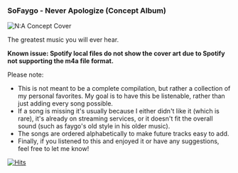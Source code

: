 ### SoFaygo - Never Apologize (Concept Album)
![N:A Concept Cover](https://github.com/HeyItsMicro/SoFaygo-Never-Apologize/assets/40962301/4a95b14b-234a-4bd0-b642-5a6830773d5f)

The greatest music you will ever hear.

**Known issue: Spotify local files do not show the cover art due to Spotify not supporting the m4a file format.**

Please note:
- This is not meant to be a complete compilation, but rather a collection of my personal favorites. My goal is to have this be listenable, rather than just adding every song possible.
- If a song is missing it's usually because I either didn't like it (which is rare), it's already on streaming services, or it doesn't fit the overall sound (such as faygo's old style in his older music). 
- The songs are ordered alphabetically to make future tracks easy to add.
- Finally, if you listened to this and enjoyed it or have any suggestions, feel free to let me know!

[![Hits](https://hits.seeyoufarm.com/api/count/incr/badge.svg?url=https%3A%2F%2Fgithub.com%2FHeyItsMicro%2FSoFaygo-Never-Apologize&count_bg=%2379C83D&title_bg=%23555555&icon=&icon_color=%23E7E7E7&title=hits&edge_flat=false)](https://hits.seeyoufarm.com)
